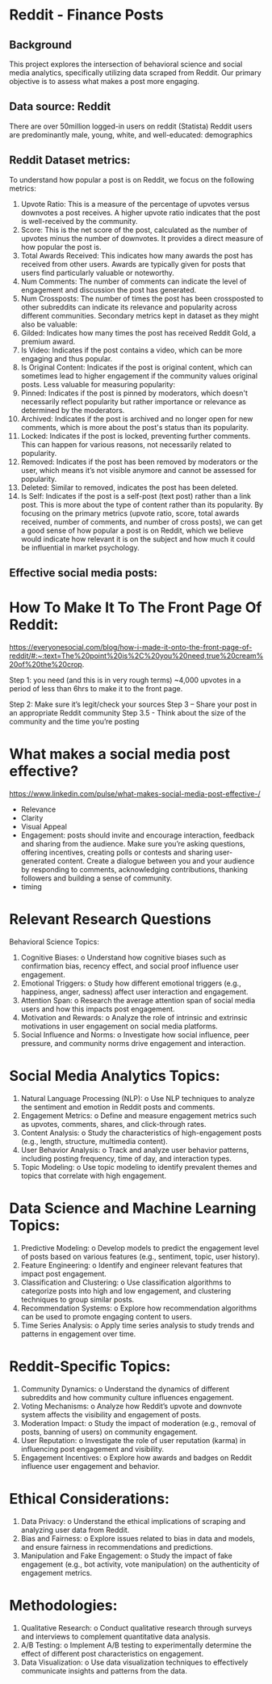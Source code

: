 # Reddit - Finance Posts

## Background
This project explores the intersection of behavioral science and social media analytics, specifically utilizing data scraped from Reddit. Our primary objective is to assess what makes a post more engaging.


## Data source: Reddit
There are over 50million logged-in users on reddit (Statista)
Reddit users are predominantly male, young, white, and well-educated: demographics 

## Reddit Dataset metrics:
To understand how popular a post is on Reddit, we focus on the following metrics:
1.	Upvote Ratio: This is a measure of the percentage of upvotes versus downvotes a post receives. A higher upvote ratio indicates that the post is well-received by the community.
2.	Score: This is the net score of the post, calculated as the number of upvotes minus the number of downvotes. It provides a direct measure of how popular the post is.
3.	Total Awards Received: This indicates how many awards the post has received from other users. Awards are typically given for posts that users find particularly valuable or noteworthy.
4.	Num Comments: The number of comments can indicate the level of engagement and discussion the post has generated.
5.	Num Crossposts: The number of times the post has been crossposted to other subreddits can indicate its relevance and popularity across different communities.
Secondary metrics kept in dataset as they might also be valuable:
1.	Gilded: Indicates how many times the post has received Reddit Gold, a premium award.
2.	Is Video: Indicates if the post contains a video, which can be more engaging and thus popular.
3.	Is Original Content: Indicates if the post is original content, which can sometimes lead to higher engagement if the community values original posts.
Less valuable for measuring popularity:
1.	Pinned: Indicates if the post is pinned by moderators, which doesn't necessarily reflect popularity but rather importance or relevance as determined by the moderators.
2.	Archived: Indicates if the post is archived and no longer open for new comments, which is more about the post's status than its popularity.
3.	Locked: Indicates if the post is locked, preventing further comments. This can happen for various reasons, not necessarily related to popularity.
4.	Removed: Indicates if the post has been removed by moderators or the user, which means it’s not visible anymore and cannot be assessed for popularity.
5.	Deleted: Similar to removed, indicates the post has been deleted.
6.	Is Self: Indicates if the post is a self-post (text post) rather than a link post. This is more about the type of content rather than its popularity.
By focusing on the primary metrics (upvote ratio, score, total awards received, number of comments, and number of cross posts), we can get a good sense of how popular a post is on Reddit, which we believe would indicate how relevant it is on the subject and how much it could be influential in market psychology.

## Effective social media posts:

# How To Make It To The Front Page Of Reddit: 
https://everyonesocial.com/blog/how-i-made-it-onto-the-front-page-of-reddit/#:~:text=The%20point%20is%2C%20you%20need,true%20cream%20of%20the%20crop.

Step 1: you need (and this is in very rough terms) ~4,000 upvotes in a period of less than 6hrs to make it to the front page.

Step 2: Make sure it’s legit/check your sources
Step 3 – Share your post in an appropriate Reddit community
Step 3.5 - Think about the size of the community and the time you’re posting

# What makes a social media post effective?
https://www.linkedin.com/pulse/what-makes-social-media-post-effective-/

* Relevance
* Clarity
* Visual Appeal
* Engagement: posts should invite and encourage interaction, feedback and sharing from the audience. Make sure you’re asking questions, offering incentives, creating polls or contests and sharing user-generated content. 
Create a dialogue between you and your audience by responding to comments, acknowledging contributions, thanking followers and building a sense of community.
* timing

# Relevant Research Questions

Behavioral Science Topics:
1.	Cognitive Biases:
o	Understand how cognitive biases such as confirmation bias, recency effect, and social proof influence user engagement.
2.	Emotional Triggers:
o	Study how different emotional triggers (e.g., happiness, anger, sadness) affect user interaction and engagement.
3.	Attention Span:
o	Research the average attention span of social media users and how this impacts post engagement.
4.	Motivation and Rewards:
o	Analyze the role of intrinsic and extrinsic motivations in user engagement on social media platforms.
5.	Social Influence and Norms:
o	Investigate how social influence, peer pressure, and community norms drive engagement and interaction.

# Social Media Analytics Topics:
1.	Natural Language Processing (NLP):
o	Use NLP techniques to analyze the sentiment and emotion in Reddit posts and comments.
2.	Engagement Metrics:
o	Define and measure engagement metrics such as upvotes, comments, shares, and click-through rates.
3.	Content Analysis:
o	Study the characteristics of high-engagement posts (e.g., length, structure, multimedia content).
4.	User Behavior Analysis:
o	Track and analyze user behavior patterns, including posting frequency, time of day, and interaction types.
5.	Topic Modeling:
o	Use topic modeling to identify prevalent themes and topics that correlate with high engagement.

# Data Science and Machine Learning Topics:
1.	Predictive Modeling:
o	Develop models to predict the engagement level of posts based on various features (e.g., sentiment, topic, user history).
2.	Feature Engineering:
o	Identify and engineer relevant features that impact post engagement.
3.	Classification and Clustering:
o	Use classification algorithms to categorize posts into high and low engagement, and clustering techniques to group similar posts.
4.	Recommendation Systems:
o	Explore how recommendation algorithms can be used to promote engaging content to users.
5.	Time Series Analysis:
o	Apply time series analysis to study trends and patterns in engagement over time.

# Reddit-Specific Topics:
1.	Community Dynamics:
o	Understand the dynamics of different subreddits and how community culture influences engagement.
2.	Voting Mechanisms:
o	Analyze how Reddit’s upvote and downvote system affects the visibility and engagement of posts.
3.	Moderation Impact:
o	Study the impact of moderation (e.g., removal of posts, banning of users) on community engagement.
4.	User Reputation:
o	Investigate the role of user reputation (karma) in influencing post engagement and visibility.
5.	Engagement Incentives:
o	Explore how awards and badges on Reddit influence user engagement and behavior.

# Ethical Considerations:
1.	Data Privacy:
o	Understand the ethical implications of scraping and analyzing user data from Reddit.
2.	Bias and Fairness:
o	Explore issues related to bias in data and models, and ensure fairness in recommendations and predictions.
3.	Manipulation and Fake Engagement:
o	Study the impact of fake engagement (e.g., bot activity, vote manipulation) on the authenticity of engagement metrics.

# Methodologies:
1.	Qualitative Research:
o	Conduct qualitative research through surveys and interviews to complement quantitative data analysis.
2.	A/B Testing:
o	Implement A/B testing to experimentally determine the effect of different post characteristics on engagement.
3.	Data Visualization:
o	Use data visualization techniques to effectively communicate insights and patterns from the data.
